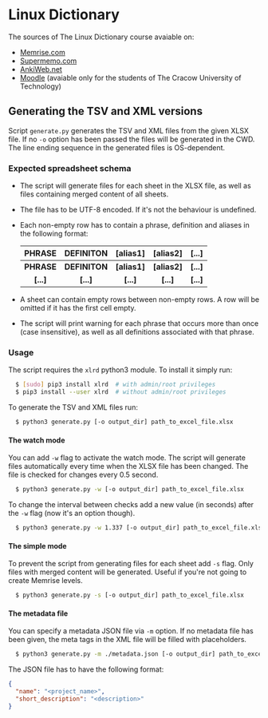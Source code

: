 # Linux Dictionary

The sources of The Linux Dictionary course avaiable on:
 * [Memrise.com](https://www.memrise.com/course/2175263/linux-dictionary/)
 * [Supermemo.com](https://www.supermemo.com/en/course/linux_dictionary)
 * [AnkiWeb.net](https://ankiweb.net/shared/info/928166313)
 * [Moodle](http://elf2.pk.edu.pl/mod/glossary/view.php?id=68717) (avaiable only
 for the students of The Cracow University of Technology)

## Generating the TSV and XML versions

Script `generate.py` generates the TSV and XML files from the given XLSX file.
If no `-o` option has been passed the files will be generated in the CWD.
The line ending sequence in the generated files is OS-dependent.

### Expected spreadsheet schema

 * The script will generate files for each sheet in the XLSX file, as well as
   files containing merged content of all sheets.
 * The file has to be UTF-8 encoded. If it's not the behaviour is undefined.
 * Each non-empty row has to contain a phrase, definition and aliases in the
   following format:

   |   PHRASE   |   DEFINITON   |   [alias1]   |   [alias2]   |   [...]   |
   |:----------:|:-------------:|:------------:|:------------:|:---------:|
   | **PHRASE** | **DEFINITON** | **[alias1]** | **[alias2]** | **[...]** |
   | **[...]**  |   **[...]**   |   **[...]**  |   **[...]**  | **[...]** |

 * A sheet can contain empty rows between non-empty rows. A row will be omitted
   if it has the first cell empty.
 * The script will print warning for each phrase that occurs more than once
   (case insensitive), as well as all definitions associated with that phrase.

### Usage

The script requires the `xlrd` python3 module. To install it simply run:
```bash
  $ [sudo] pip3 install xlrd  # with admin/root privileges
  $ pip3 install --user xlrd  # without admin/root privileges
```

To generate the TSV and XML files run:
```bash
  $ python3 generate.py [-o output_dir] path_to_excel_file.xlsx
```

#### The watch mode

You can add `-w` flag to activate the watch mode. The script will generate files
automatically every time when the XLSX file has been changed. The file is
checked for changes every 0.5 second.
```bash
  $ python3 generate.py -w [-o output_dir] path_to_excel_file.xlsx
```

To change the interval between checks add a new value (in seconds) after the
`-w` flag (now it's an option though).
```bash
  $ python3 generate.py -w 1.337 [-o output_dir] path_to_excel_file.xlsx
```

#### The simple mode
To prevent the script from generating files for each sheet add `-s` flag. Only
files with merged content will be generated. Useful if you're not going to
create Memrise levels.
```bash
  $ python3 generate.py -s [-o output_dir] path_to_excel_file.xlsx
```

#### The metadata file

You can specify a metadata JSON file via `-m` option. If no metadata file has
been given, the meta tags in the XML file will be filled with placeholders.
```bash
  $ python3 generate.py -m ./metadata.json [-o output_dir] path_to_excel_file.xlsx
```

The JSON file has to have the following format:
```json
{
  "name": "<project_name>",
  "short_description": "<description>"
}
```
